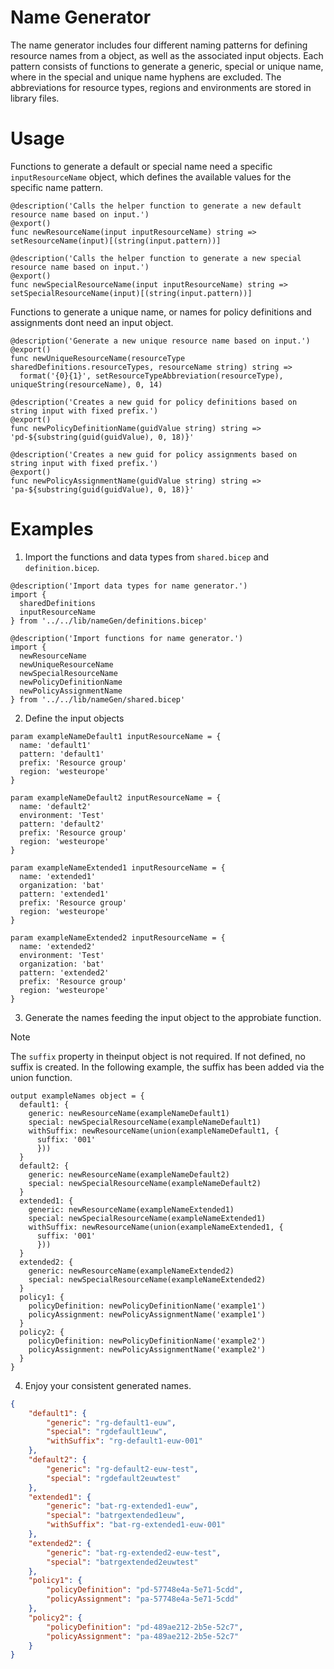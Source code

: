 # Name Generator

The name generator includes four different naming patterns for defining resource names from a object, as well as the associated input objects. Each pattern consists of functions to generate a generic, special or unique name, where in the special and unique name hyphens are excluded. The abbreviations for resource types, regions and environments are stored in library files.

# Usage

Functions to generate a default or special name need a specific `inputResourceName` object, which defines the available values for the specific name pattern.

```bicep
@description('Calls the helper function to generate a new default resource name based on input.')
@export()
func newResourceName(input inputResourceName) string => setResourceName(input)[(string(input.pattern))]

@description('Calls the helper function to generate a new special resource name based on input.')
@export()
func newSpecialResourceName(input inputResourceName) string => setSpecialResourceName(input)[(string(input.pattern))]
```

Functions to generate a unique name, or names for policy definitions and assignments dont need an input object.

```bicep
@description('Generate a new unique resource name based on input.')
@export()
func newUniqueResourceName(resourceType sharedDefinitions.resourceTypes, resourceName string) string =>
  format('{0}{1}', setResourceTypeAbbreviation(resourceType), uniqueString(resourceName), 0, 14)

@description('Creates a new guid for policy definitions based on string input with fixed prefix.')
@export()
func newPolicyDefinitionName(guidValue string) string => 'pd-${substring(guid(guidValue), 0, 18)}'

@description('Creates a new guid for policy assignments based on string input with fixed prefix.')
@export()
func newPolicyAssignmentName(guidValue string) string => 'pa-${substring(guid(guidValue), 0, 18)}'
```

# Examples

1. Import the functions and data types from `shared.bicep` and `definition.bicep`.

```bicep
@description('Import data types for name generator.')
import { 
  sharedDefinitions
  inputResourceName 
} from '../../lib/nameGen/definitions.bicep'

@description('Import functions for name generator.')
import {
  newResourceName
  newUniqueResourceName
  newSpecialResourceName
  newPolicyDefinitionName
  newPolicyAssignmentName 
} from '../../lib/nameGen/shared.bicep'
```

2. Define the input objects

```bicep
param exampleNameDefault1 inputResourceName = {
  name: 'default1'
  pattern: 'default1'
  prefix: 'Resource group'
  region: 'westeurope'
}

param exampleNameDefault2 inputResourceName = {
  name: 'default2'
  environment: 'Test'
  pattern: 'default2'
  prefix: 'Resource group'
  region: 'westeurope'
}

param exampleNameExtended1 inputResourceName = {
  name: 'extended1'
  organization: 'bat'
  pattern: 'extended1'
  prefix: 'Resource group'
  region: 'westeurope'
}

param exampleNameExtended2 inputResourceName = {
  name: 'extended2'
  environment: 'Test'
  organization: 'bat'
  pattern: 'extended2'
  prefix: 'Resource group'
  region: 'westeurope'
}
```

3. Generate the names feeding the input object to the approbiate function.

> [!NOTE]
> The `suffix` property in theinput object is not required. If not defined, no suffix is created. In the following example, the suffix has been added via the union function.

```bicep
output exampleNames object = {
  default1: {
    generic: newResourceName(exampleNameDefault1)
    special: newSpecialResourceName(exampleNameDefault1)
    withSuffix: newResourceName(union(exampleNameDefault1, {
      suffix: '001'
      }))
  }
  default2: {
    generic: newResourceName(exampleNameDefault2)
    special: newSpecialResourceName(exampleNameDefault2)
  }
  extended1: {
    generic: newResourceName(exampleNameExtended1)
    special: newSpecialResourceName(exampleNameExtended1)
    withSuffix: newResourceName(union(exampleNameExtended1, {
      suffix: '001'
      }))
  }
  extended2: {
    generic: newResourceName(exampleNameExtended2)
    special: newSpecialResourceName(exampleNameExtended2)
  }
  policy1: {
    policyDefinition: newPolicyDefinitionName('example1')
    policyAssignment: newPolicyAssignmentName('example1')
  }
  policy2: {
    policyDefinition: newPolicyDefinitionName('example2')
    policyAssignment: newPolicyAssignmentName('example2')
  }
}
```

4. Enjoy your consistent generated names.

```json
{
    "default1": {
        "generic": "rg-default1-euw",
        "special": "rgdefault1euw",
        "withSuffix": "rg-default1-euw-001"
    },
    "default2": {
        "generic": "rg-default2-euw-test",
        "special": "rgdefault2euwtest"
    },
    "extended1": {
        "generic": "bat-rg-extended1-euw",
        "special": "batrgextended1euw",
        "withSuffix": "bat-rg-extended1-euw-001"
    },
    "extended2": {
        "generic": "bat-rg-extended2-euw-test",
        "special": "batrgextended2euwtest"
    },
    "policy1": {
        "policyDefinition": "pd-57748e4a-5e71-5cdd",
        "policyAssignment": "pa-57748e4a-5e71-5cdd"
    },
    "policy2": {
        "policyDefinition": "pd-489ae212-2b5e-52c7",
        "policyAssignment": "pa-489ae212-2b5e-52c7"
    }
}
```